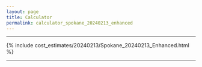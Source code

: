 ```yaml
---
layout: page
title: Calculator
permalink: calculator_spokane_20240213_enhanced
---
```


___

{% include cost_estimates/20240213/Spokane_20240213_Enhanced.html %}

___

